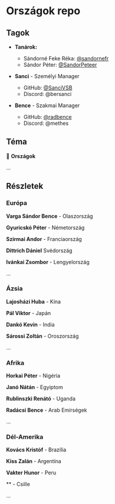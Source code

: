 # Országok repo

## Tagok

- **Tanárok:**
  - Sándorné Feke Réka: [@sandornefr](https://github.com/sandornefr)
  - Sándor Péter: [@SandorPeteer](https://github.com/SandorPeteer)

- **Sanci** - Személyi Manager 
  - GitHub: [@SanciVSB](https://github.com/SanciVSB)
  - Discord: @bersanci

- **Bence** - Szakmai Manager 
  - GitHub: [@radbence](https://github.com/radbence)
  - Discord: @methes

## Téma

🌟 **Országok**

...

## Részletek

### Európa

**Varga Sándor Bence** - Olaszország

**Gyuricskó Péter** - Németország

**Szirmai Andor** - Franciaország

**Dittrich Dániel** Svédország

**Ivánkai Zsombor** - Lengyelország

...

### Ázsia

**Lajosházi Huba** - Kína

**Pál Viktor** - Japán

**Dankó Kevin** - India

**Sárossi Zoltán** - Oroszország

...

### Afrika

**Horkai Péter** - Nigéria

**Janó Nátán** - Egyiptom

**Rublinszki Renátó** - Uganda

**Radácsi Bence** - Arab Emírségek


...

### Dél-Amerika

**Kovács Kristóf** - Brazília

**Kiss Zalán** - Argentína

**Vakter Hunor** - Peru

** - Csille



...





